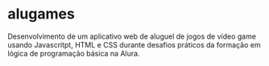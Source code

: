 # alugames
Desenvolvimento de um aplicativo web de aluguel de jogos de vídeo game usando Javascritpt, HTML e CSS durante desafios práticos da formação em lógica de programação básica na Alura.
